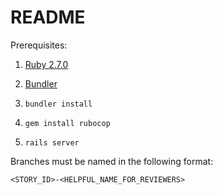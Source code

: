 # README

Prerequisites:
1. [Ruby 2.7.0](https://www.ruby-lang.org/en/downloads/)
2. [Bundler](https://bundler.io/)

1. `bundler install`
1. `gem install rubocop`
1. `rails server`

Branches must be named in the following format:

```
<STORY_ID>-<HELPFUL_NAME_FOR_REVIEWERS>
```